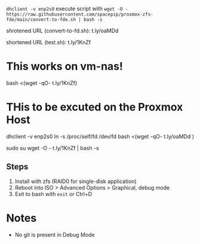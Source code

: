 `dhclient -v enp2s0`
execute script with `wget -O - https://raw.githubusercontent.com/spacepip/proxmox-zfs-fde/main/convert-to-fde.sh | bash -s`

shrotened URL (convert-to-fd.sh): t.ly/oaMDd 

shortened URL (test.sh): t.ly/1KnZf


# This works on vm-nas!
bash <(wget -qO- t.ly/1KnZf)

# THis to be excuted on the Proxmox Host
dhclient -v enp2s0
ln -s /proc/self/fd /dev/fd
bash <(wget -qO- t.ly/oaMDd )


sudo su
wget -O - t.ly/1KnZf | bash -s 


## Steps
1. Install with zfs (RAID0 for single-disk application)
2. Reboot into ISO > Advanced Options > Graphical, debug mode
3. Exit to bash with `exit` or Ctrl+D


# Notes
- No git is present in Debug Mode
